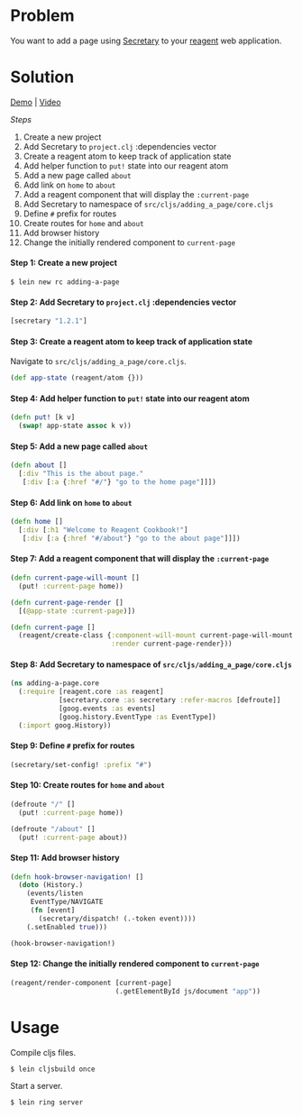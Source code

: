 # Problem

You want to add a page using [Secretary](https://github.com/gf3/secretary) to your [reagent](https://github.com/reagent-project/reagent) web application.

# Solution

[Demo](http://rc-adding-a-page2.s3-website-us-west-1.amazonaws.com/) | [Video](https://www.youtube.com/watch?v=D7uwDUUngy0)

*Steps*

1. Create a new project
2. Add Secretary to `project.clj` :dependencies vector
3. Create a reagent atom to keep track of application state
4. Add helper function to `put!` state into our reagent atom
5. Add a new page called `about`
6. Add link on `home` to `about`
7. Add a reagent component that will display the `:current-page`
8. Add Secretary to namespace of `src/cljs/adding_a_page/core.cljs`
9. Define `#` prefix for routes
10. Create routes for `home` and `about`
11. Add browser history
12. Change the initially rendered component to `current-page`

#### Step 1: Create a new project

```
$ lein new rc adding-a-page
```

#### Step 2: Add Secretary to `project.clj` :dependencies vector

```clojure
[secretary "1.2.1"]
```

#### Step 3: Create a reagent atom to keep track of application state

Navigate to `src/cljs/adding_a_page/core.cljs`.

```clojure
(def app-state (reagent/atom {}))
```

#### Step 4: Add helper function to `put!` state into our reagent atom

```clojure
(defn put! [k v]
  (swap! app-state assoc k v))
```

#### Step 5: Add a new page called `about`

```clojure
(defn about []
  [:div "This is the about page."
   [:div [:a {:href "#/"} "go to the home page"]]])
```

#### Step 6: Add link on `home` to `about`

```clojure
(defn home []
  [:div [:h1 "Welcome to Reagent Cookbook!"]
   [:div [:a {:href "#/about"} "go to the about page"]]])
```

#### Step 7: Add a reagent component that will display the `:current-page`

```clojure
(defn current-page-will-mount []
  (put! :current-page home))

(defn current-page-render []
  [(@app-state :current-page)])

(defn current-page []
  (reagent/create-class {:component-will-mount current-page-will-mount
                         :render current-page-render}))
```

#### Step 8: Add Secretary to namespace of `src/cljs/adding_a_page/core.cljs`

```clojure
(ns adding-a-page.core
  (:require [reagent.core :as reagent]
            [secretary.core :as secretary :refer-macros [defroute]]
            [goog.events :as events]
            [goog.history.EventType :as EventType])
  (:import goog.History))
```

#### Step 9: Define `#` prefix for routes

```clojure
(secretary/set-config! :prefix "#")
```

#### Step 10: Create routes for `home` and `about`

```clojure
(defroute "/" []
  (put! :current-page home))

(defroute "/about" []
  (put! :current-page about))
```

#### Step 11: Add browser history

```clojure
(defn hook-browser-navigation! []
  (doto (History.)
    (events/listen
     EventType/NAVIGATE
     (fn [event]
       (secretary/dispatch! (.-token event))))
    (.setEnabled true)))

(hook-browser-navigation!)
```

#### Step 12: Change the initially rendered component to `current-page`

```clojure
(reagent/render-component [current-page]
                          (.getElementById js/document "app"))
```

# Usage

Compile cljs files.

```
$ lein cljsbuild once
```

Start a server.

```
$ lein ring server
```
